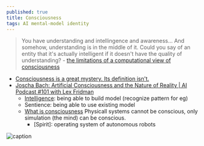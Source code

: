 ```yaml
---
published: true
title: Consciousness
tags: AI mental-model identity
---
```

> You have understanding and intellingence and awareness... And somehow, understanding is in the middle of it. Could you say of an entity that it's actually intelligent if it doesn't have the quality of understanding? - [the limitations of a computational view of consciousness](https://www.youtube.com/watch?v=orMtwOz6Db0)

- [Consciousness is a great mystery. Its definition isn't.](https://www.theintrinsicperspective.com/p/consciousness-is-a-great-mystery)
- [Joscha Bach: Artificial Consciousness and the Nature of Reality \| AI Podcast #101 with Lex Fridman](https://www.youtube.com/watch?v=P-2P3MSZrBM)
	- [Intelligence](https://www.youtube.com/watch?v=P-2P3MSZrBM&t=1394s): being able to build model (recognize pattern for eg)
    - Sentience: being able to use existing model
    - [What is consciousness](https://www.youtube.com/watch?v=P-2P3MSZrBM&t=3389s) Physicall systems cannot be conscious, only simulation (the mind) can be conscious.
    	- [Spirit]: operating system of autonomous robots
        
        
 ![caption](https://external-content.duckduckgo.com/iu/?u=https%3A%2F%2Fi.ytimg.com%2Fvi%2FnQKMNI5X148%2Fmaxresdefault.jpg&f=1&nofb=1)
